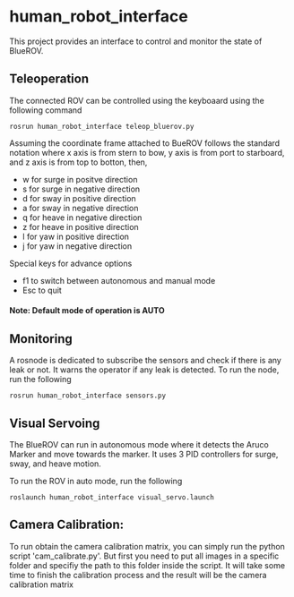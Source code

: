 # human_robot_interface
This project provides an interface to control and monitor the state of BlueROV. 

## Teleoperation
The connected ROV can be controlled using the keyboaard using the following command
```
rosrun human_robot_interface teleop_bluerov.py
```
Assuming the coordinate frame attached to BueROV follows the standard notation where x axis
is from stern to bow, y axis is from port to starboard, and z axis is from top to botton, then, 
- w for surge in positve direction
- s for surge in negative direction
- d for sway in positive direction
- a for sway in negative direction
- q for heave in negative direction
- z for heave in positive direction
- l for yaw in positive direction
- j for yaw in negative direction

Special keys for advance options
- f1 to switch between autonomous and manual mode
- Esc to quit

#### Note: Default mode of operation is AUTO

## Monitoring
A rosnode is dedicated to subscribe the sensors and check if there is any leak or not. It warns the operator if any leak is detected. 
To run the node, run the following
```
rosrun human_robot_interface sensors.py
```

## Visual Servoing
The BlueROV can run in autonomous mode where it detects the Aruco Marker and move towards the marker. It uses 3 PID controllers for surge, sway, and heave motion.

To run the ROV in auto mode, run the following
```
roslaunch human_robot_interface visual_servo.launch
```

## Camera Calibration:
To run obtain the camera calibration matrix, you can simply run the python script 'cam_calibrate.py'. But first you need to put all images in a specific folder and specifiy the path to this folder inside the script. It will take some time to finish the calibration process and the result will be the camera calibration matrix


